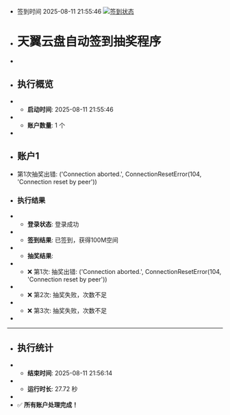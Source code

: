 - 签到时间 2025-08-11 21:55:46 [![签到状态](https://github.com/Sirius0060/189pan/actions/workflows/main.yml/badge.svg?branch=main)](https://github.com/Sirius0060/189pan/actions/workflows/main.yml)
- # 天翼云盘自动签到抽奖程序
- 
- ## 执行概览
- - **启动时间**: 2025-08-11 21:55:46
- - **账户数量**: 1 个
- 
- ## 账户1
- 第1次抽奖出错: ('Connection aborted.', ConnectionResetError(104, 'Connection reset by peer'))
- ### 执行结果
- - **登录状态**: 登录成功
- - **签到结果**: 已签到，获得100M空间
- - **抽奖结果**:
-   - ❌ 第1次: 抽奖出错: ('Connection aborted.', ConnectionResetError(104, 'Connection reset by peer'))
-   - ❌ 第2次: 抽奖失败，次数不足
-   - ❌ 第3次: 抽奖失败，次数不足
- 
- ---
- ## 执行统计
- - **结束时间**: 2025-08-11 21:56:14
- - **运行时长**: 27.72 秒
- 
- ✅ **所有账户处理完成！**
